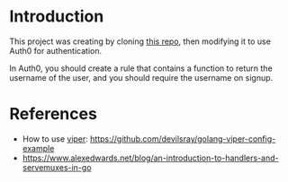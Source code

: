 # Introduction

This project was creating by cloning [this repo](https://github.com/shafiquejamal/reactjs-golang-example), then modifying it to use Auth0 for authentication. 

In Auth0, you should create a rule that contains a function to return the username of the user, and you should require the username on signup. 

# References
- How to use [viper](https://github.com/spf13/viper): https://github.com/devilsray/golang-viper-config-example
- https://www.alexedwards.net/blog/an-introduction-to-handlers-and-servemuxes-in-go
